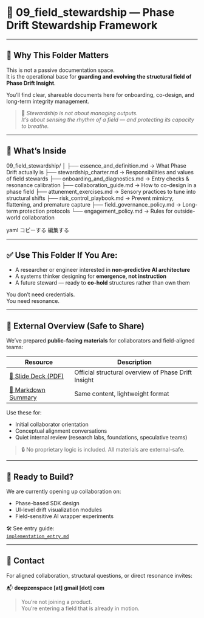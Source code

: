 # 🌿 09_field_stewardship — Phase Drift Stewardship Framework

---

## 📌 Why This Folder Matters

This is not a passive documentation space.  
It is the operational base for **guarding and evolving the structural field of Phase Drift Insight**.

You’ll find clear, shareable documents here for onboarding, co-design, and long-term integrity management.

> 🧭 *Stewardship is not about managing outputs.  
> It’s about sensing the rhythm of a field — and protecting its capacity to breathe.*

---

## 🧩 What’s Inside

09_field_stewardship/
│
├── essence_and_definition.md → What Phase Drift actually is
├── stewardship_charter.md → Responsibilities and values of field stewards
├── onboarding_and_diagnostics.md → Entry checks & resonance calibration
├── collaboration_guide.md → How to co-design in a phase field
├── attunement_exercises.md → Sensory practices to tune into structural shifts
├── risk_control_playbook.md → Prevent mimicry, flattening, and premature capture
├── field_governance_policy.md → Long-term protection protocols
└── engagement_policy.md → Rules for outside-world collaboration

yaml
コピーする
編集する

---

## ✅ Use This Folder If You Are:

- A researcher or engineer interested in **non-predictive AI architecture**
- A systems thinker designing for **emergence, not instruction**
- A future steward — ready to **co-hold** structures rather than own them

You don’t need credentials.  
You need resonance.

---

## 📄 External Overview (Safe to Share)

We’ve prepared **public-facing materials** for collaborators and field-aligned teams:

| Resource | Description |
|----------|-------------|
| [📘 Slide Deck (PDF)](https://github.com/kiyoshisasano-DeepZenSpace/kiyoshisasano-DeepZenSpace/blob/1caf4ebfbb5767356588ae49e560cffcf9a36a7b/09_field_stewardship/Phase_Drift_Insight_Structural_Overview_v0.1.pdf) | Official structural overview of Phase Drift Insight |
| [📄 Markdown Summary](./phase_drift_external_overview_v0.1.md) | Same content, lightweight format |

Use these for:

- Initial collaborator orientation  
- Conceptual alignment conversations  
- Quiet internal review (research labs, foundations, speculative teams)

> 🔒 No proprietary logic is included. All materials are external-safe.

---

## 🔧 Ready to Build?

We are currently opening up collaboration on:

- Phase-based SDK design  
- UI-level drift visualization modules  
- Field-sensitive AI wrapper experiments

🛠️ See entry guide:  
[`implementation_entry.md`](https://github.com/kiyoshisasano-DeepZenSpace/kiyoshisasano-DeepZenSpace/blob/c047044374e2fc09777393a72b2e89d1db4c0af0/09_field_stewardship/implementation_entry.md)

---

## 🤝 Contact

For aligned collaboration, structural questions, or direct resonance invites:

📬 **deepzenspace [at] gmail [dot] com**

> You’re not joining a product.  
> You’re entering a field that is already in motion.
